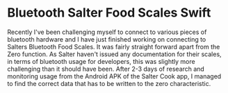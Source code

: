 # Bluetooth Salter Food Scales Swift

Recently I've been challenging myself to connect to various pieces of bluetooth hardware and I have just finished working on connecting to Salters Bluetooth Food Scales. It was fairly straight forward apart from the Zero function. As Salter haven't issued any documentation for their scales, in terms of bluetooth usage for developers, this was slightly more challenging than it should have been. After 2-3 days of research and monitoring usage from the Android APK of the Salter Cook app, I managed to find the correct data that has to be written to the zero characteristic. 
